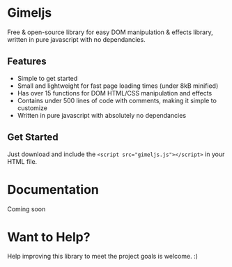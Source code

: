 # Gimeljs
Free & open-source library for easy DOM manipulation & effects library, written in pure javascript with no dependancies.

Features
--------

-  Simple to get started
-  Small and lightweight for fast page loading times (under 8kB minified)
-  Has over 15 functions for DOM HTML/CSS manipulation and effects
-  Contains under 500 lines of code with comments, making it simple to customize
-  Written in pure javascript with absolutely no dependancies


Get Started
-----------

Just download and include the `<script src="gimeljs.js"></script>` in your HTML file.

Documentation
=============

Coming soon

Want to Help?
=============

Help improving this library to meet the project goals is welcome. :)
